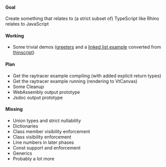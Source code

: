 
#### Goal

Create something that relates to (a strict subset of) TypeScript like Rhino relates to JavaScript

#### Working

- Some trivial demos ([greeters](https://github.com/stefanhaustein/typo/blob/master/src/main/resources/greeter2.ts) and a [linked list example](https://github.com/stefanhaustein/typo/blob/master/src/main/resources/thindemo.thin) converted from [thinscript](https://github.com/evanw/thinscript))

#### Plan

- Get the raytracer example compiling (with added explicit return types)
- Get the raytracer example running (rendering to VtCanvas)
- Some Cleanup
- WebAssembly output prototype
- Jsdoc output prototype

#### Missing

- Union types and strict nullability
- Dictionaries
- Class member visibility enforcement
- Class visibility enforcement
- Line numbers in later phases
- Const support and enforcement 
- Generics
- Probably a lot more
